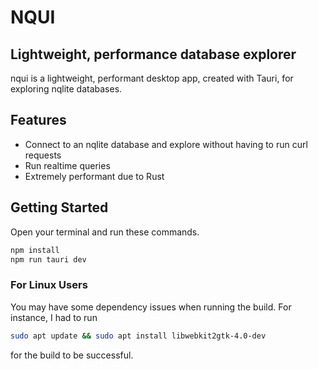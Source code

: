 # NQUI
## Lightweight, performance database explorer


nqui is a lightweight, performant desktop app, created with Tauri, for exploring nqlite databases.

## Features

- Connect to an nqlite database and explore without having to run curl requests
- Run realtime queries
- Extremely performant due to Rust

## Getting Started

Open your terminal and run these commands.

```sh
npm install
npm run tauri dev
```
### For Linux Users

You may have some dependency issues when running the build.
For instance, I had to run 
```sh
sudo apt update && sudo apt install libwebkit2gtk-4.0-dev
```
for the build to be successful.
